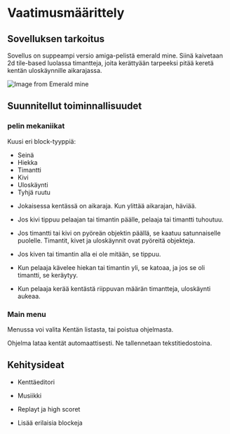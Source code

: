 # Vaatimusmäärittely

## Sovelluksen tarkoitus
Sovellus on suppeampi versio amiga-pelistä emerald mine. Siinä kaivetaan 2d tile-based luolassa timantteja, joita kerättyään tarpeeksi pitää keretä kentän uloskäynnille aikarajassa.

![Image from Emerald mine](https://www.emuparadise.me/GameBase%20Amiga/Screenshots/E/Emerald_Mine_2.png)

## Suunnitellut toiminnallisuudet

### pelin mekaniikat

Kuusi eri block-tyyppiä:
- Seinä
- Hiekka
- Timantti
- Kivi
- Uloskäynti
- Tyhjä ruutu

* Jokaisessa kentässä on aikaraja. Kun ylittää aikarajan, häviää.

* Jos kivi tippuu pelaajan tai timantin päälle, pelaaja tai timantti tuhoutuu.

* Jos timantti tai kivi on pyöreän objektin päällä, se kaatuu satunnaiselle puolelle. Timantit, kivet ja uloskäynnit ovat pyöreitä objekteja.

* Jos kiven tai timantin alla ei ole mitään, se tippuu.

* Kun pelaaja kävelee hiekan tai timantin yli, se katoaa, ja jos se oli timantti, se keräytyy.

* Kun pelaaja kerää kentästä riippuvan määrän timantteja, uloskäynti aukeaa.

### Main menu

Menussa voi valita Kentän listasta, tai poistua ohjelmasta.

Ohjelma lataa kentät automaattisesti. Ne tallennetaan tekstitiedostoina.

## Kehitysideat

* Kenttäeditori

* Musiikki

* Replayt ja high scoret

* Lisää erilaisia blockeja
